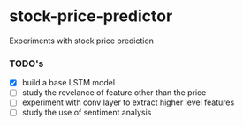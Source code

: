 # stock-price-predictor
Experiments with stock price prediction

### TODO's

- [x] build a base LSTM model 
- [ ] study the revelance of feature other than the price
- [ ] experiment with conv layer to extract higher level features
- [ ] study the use of sentiment analysis
